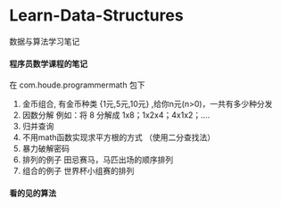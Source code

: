 # Learn-Data-Structures
数据与算法学习笔记

#### 程序员数学课程的笔记
在 com.houde.programmermath 包下

1. 金币组合, 有金币种类 {1元,5元,10元} ,给你n元(n>0)，一共有多少种分发
2. 因数分解 例如：将 8 分解成 1x8；1x2x4；4x1x2；....
3. 归并查询
4. 不用math函数实现求平方根的方式 （使用二分查找法）
5. 暴力破解密码
6. 排列的例子 田忌赛马，马匹出场的顺序排列
7. 组合的例子 世界杯小组赛的排列

#### 看的见的算法